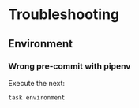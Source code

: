 <!-- Space: TerraformModuleTemplate -->
<!-- Parent: Project -->
<!-- Title: Project Troubleshooting -->

<!-- Label: TerraformModuleTemplate -->
<!-- Label: Project -->
<!-- Label: Troubleshooting -->
<!-- Include: docs/disclaimer.md -->
<!-- Include: ac:toc -->

# Troubleshooting

## Environment

### Wrong pre-commit with pipenv

Execute the next:

```{.bash}
task environment
```
